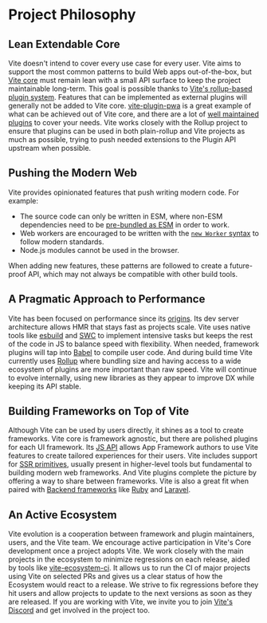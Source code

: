 # Project Philosophy

## Lean Extendable Core

Vite doesn't intend to cover every use case for every user. Vite aims to support the most common patterns to build Web apps out-of-the-box, but [Vite core](https://github.com/vitejs/vite) must remain lean with a small API surface to keep the project maintainable long-term. This goal is possible thanks to [Vite's rollup-based plugin system](./api-plugin.md). Features that can be implemented as external plugins will generally not be added to Vite core. [vite-plugin-pwa](https://vite-pwa-org.netlify.app/) is a great example of what can be achieved out of Vite core, and there are a lot of [well maintained plugins](https://github.com/vitejs/awesome-vite#plugins) to cover your needs. Vite works closely with the Rollup project to ensure that plugins can be used in both plain-rollup and Vite projects as much as possible, trying to push needed extensions to the Plugin API upstream when possible.

## Pushing the Modern Web

Vite provides opinionated features that push writing modern code. For example:

- The source code can only be written in ESM, where non-ESM dependencies need to be [pre-bundled as ESM](./dep-pre-bundling) in order to work.
- Web workers are encouraged to be written with the [`new Worker` syntax](./features#web-workers) to follow modern standards.
- Node.js modules cannot be used in the browser.

When adding new features, these patterns are followed to create a future-proof API, which may not always be compatible with other build tools.

## A Pragmatic Approach to Performance

Vite has been focused on performance since its [origins](./why.md). Its dev server architecture allows HMR that stays fast as projects scale. Vite uses native tools like [esbuild](https://esbuild.github.io/) and [SWC](https://github.com/vitejs/vite-plugin-react-swc) to implement intensive tasks but keeps the rest of the code in JS to balance speed with flexibility. When needed, framework plugins will tap into [Babel](https://babeljs.io/) to compile user code. And during build time Vite currently uses [Rollup](https://rollupjs.org/) where bundling size and having access to a wide ecosystem of plugins are more important than raw speed. Vite will continue to evolve internally, using new libraries as they appear to improve DX while keeping its API stable.

## Building Frameworks on Top of Vite

Although Vite can be used by users directly, it shines as a tool to create frameworks. Vite core is framework agnostic, but there are polished plugins for each UI framework. Its [JS API](./api-javascript.md) allows App Framework authors to use Vite features to create tailored experiences for their users. Vite includes support for [SSR primitives](./ssr.md), usually present in higher-level tools but fundamental to building modern web frameworks. And Vite plugins complete the picture by offering a way to share between frameworks. Vite is also a great fit when paired with [Backend frameworks](./backend-integration.md) like [Ruby](https://vite-ruby.netlify.app/) and [Laravel](https://laravel.com/docs/10.x/vite).

## An Active Ecosystem

Vite evolution is a cooperation between framework and plugin maintainers, users, and the Vite team. We encourage active participation in Vite's Core development once a project adopts Vite. We work closely with the main projects in the ecosystem to minimize regressions on each release, aided by tools like [vite-ecosystem-ci](https://github.com/vitejs/vite-ecosystem-ci). It allows us to run the CI of major projects using Vite on selected PRs and gives us a clear status of how the Ecosystem would react to a release. We strive to fix regressions before they hit users and allow projects to update to the next versions as soon as they are released. If you are working with Vite, we invite you to join [Vite's Discord](https://chat.vite.dev) and get involved in the project too.

